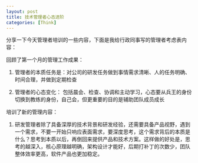 ```yaml
---
layout: post
title: 技术管理者心态进阶
categories: [Think]
---
```


分享一下今天管理者培训的一些内容，下面是我给行政同事写的管理者考虑表内容：

回顾了第一个月的管理工作成果：
1. 管理者的本质任务是：对公司的研发任务做到事情需求清晰、人的任务明确、时间合理，并做到定期检查

2. 管理者的心态变化： 包括晨会、检查、协调和主动学习，心态要从兵王的身份切换到教练的身份，自己会，但更重要的目的是辅助团队成员成长

培训了新的管理内容：
1. 研发管理者除了具备深厚的技术背景和研发经验，还需要具备产品视野，遇到一个需求，不要一开始只响应表面需求，要深度思考，这个需求背后的本质是什么？思考到本质以后，再倒回来提供产品和技术方案。这样做的好处是，思考的越深入，核心原理越明确，架构设计才能好，后期打补丁的次数少，团队整体效率更高，软件产品也更加稳定。
